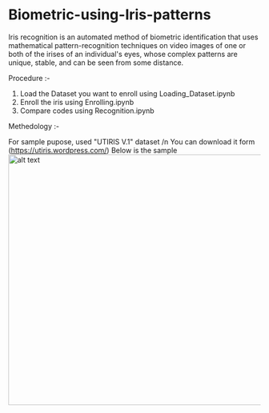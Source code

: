 # Biometric-using-Iris-patterns
Iris recognition is an automated method of biometric identification that uses mathematical pattern-recognition techniques on video images of one or both of the irises of an individual's eyes, whose complex patterns are unique, stable, and can be seen from some distance.

Procedure :-
1. Load the Dataset you want to enroll using Loading_Dataset.ipynb
2. Enroll the iris using Enrolling.ipynb
3. Compare codes using Recognition.ipynb

Methedology :-

For sample pupose, used "UTIRIS V.1" dataset /n
You can download it form (https://utiris.wordpress.com/)
Below is the sample
<img src="https://github.com/gearhead0909/Biometric-using-Iris-patterns/blob/master/Results/image.jpg" alt="alt text" width="700" height="500">

